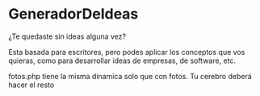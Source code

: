 # GeneradorDeIdeas
¿Te quedaste sin ideas alguna vez?

Esta basada para escritores,  pero podes aplicar los conceptos que vos quieras, como para desarrollar ideas de empresas, de software, etc.

fotos.php tiene la misma dinamica solo que con fotos. Tu cerebro deberá hacer el resto
